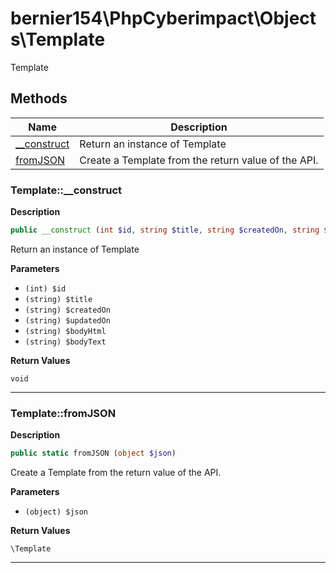 # bernier154\PhpCyberimpact\Objects\Template  

Template





## Methods

| Name | Description |
|------|-------------|
|[__construct](#template__construct)|Return an instance of Template|
|[fromJSON](#templatefromjson)|Create a Template from the return value of the API.|




### Template::__construct  

**Description**

```php
public __construct (int $id, string $title, string $createdOn, string $updatedOn, string $bodyHtml, string $bodyText)
```

Return an instance of Template 

 

**Parameters**

* `(int) $id`
* `(string) $title`
* `(string) $createdOn`
* `(string) $updatedOn`
* `(string) $bodyHtml`
* `(string) $bodyText`

**Return Values**

`void`




<hr />


### Template::fromJSON  

**Description**

```php
public static fromJSON (object $json)
```

Create a Template from the return value of the API. 

 

**Parameters**

* `(object) $json`

**Return Values**

`\Template`




<hr />

